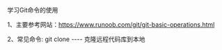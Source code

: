 学习Git命令的使用

1、主要参考网站：https://www.runoob.com/git/git-basic-operations.html

2、常见命令:
    git clone   ---- 克隆远程代码库到本地
